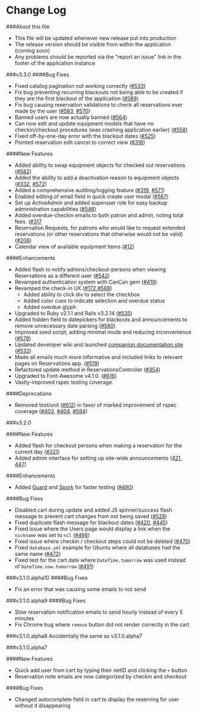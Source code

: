 Change Log
==================

###About this file


* This file will be updated whenever new release put into production
* The release version should be visible from within the application (coming soon)
* Any problems should be reported via the "report an issue" link in the footer of the application instance

###v3.3.0
####Bug Fixes
* Fixed catalog pagination not working correctly ([#533](https://github.com/YaleSTC/reservations/issues/533))
* Fix bug preventing recurring blackouts not being able to be created if
  they are the first blackout of the application
  ([#589](https://github.com/YaleSTC/reservations/issues/589))
* Fix bug causing reservation validations to check all reservations ever
  made by the user
([#583](https://github.com/YaleSTC/reservations/issues/589),
[#570](https://github.com/YaleSTC/reservations/issues/570))
* Banned users are now actually banned
  ([#564](https://github.com/YaleSTC/reservations/issues/564))
* Can now edit and update equipment models that have no checkin/checkout
  procedures (was crashing application earlier)
([#558](https://github.com/YaleSTC/reservations/issues/558))
* Fixed off-by-one-day error with the blackout dates
  ([#525](https://github.com/reservations/issues/525))
* Pointed reservation edit cancel to correct view
  ([#316](https://github.com/YaleSTC/reservation/issues/316))

####New Features
* Added ability to swap equipment objects for checked out reservations
  ([#582](https://github.com/YaleSTC/reservations/issues/582))
* Added the ability to add a deactivation reason to equipment objects
  ([#332](https://github.com/YaleSTC/reservations/issues/332),
[#572](https://github.com/YaleSTC/reservations/issues/572))
* Added a comprehensive auditing/logging feature
  ([#319](https://github.com/YaleSTC/reservations/issues/319),
[#571](https://github.com/YaleSTC/reservations/issues/571))
* Enabled editing of email field in quick create user modal
  ([#567](https://github.com/YaleSTC/reservations/issues/567))
* Set up ActiveAdmin and added superuser role for easy backup
  administration capabilities
  ([#546](https://github.com/YaleSTC/reservations/issues/546))
* Added overdue-checkin emails to both patron and admin, noting total
  fees. ([#317](https://github.com/YaleSTC/reservations/issues/317)
* Reservation Requests, for patrons who would like to request extended
  reservations (or other reservations that otherwise would not be valid)
([#206](https://github.com/YaleSTC/reservations/issues/206))
* Calendar view of available equipment items
  ([#12](https://github.com/YaleSTC/reservations/pull/12))

####Enhancements
* Added flash to notify admins/checkout-persons when viewing Reservations 
  as a different user ([#542](https://github.com/YaleSTC/reservations/issues/542))
* Revamped authentication system with CanCan gem
  ([#419](https://github.com/YaleSTC/reservations/issues/535))
* Revamped the check-in UX ([#172](https://github.com/YaleSTC/reservations/issues/172),[#568](https://github.com/YaleSTC/reservations/issues/568))
	* Added ability to click div to select the checkbox
	* Added color cues to indicate selection and overdue status
	* Added overdue glyph
* Upgraded to Ruby v2.1.1 and Rails v3.2.14 ([#535](https://github.com/YaleSTC/reservations/issues/535))
* Added hidden field to datepickers for blackouts and announcements to
  remove unnecessary date parsing
([#580](https://github.com/YaleSTC/reservations/issues/535))
* Improved seed script, adding minimal mode and reducing inconvenience
  ([#578](https://github.com/YaleSTC/reducing/issues/578))
* Updated developer wiki and launched [companion documentation
  site](https://YaleSTC.github.io/reservations)
([#532](https://github.com/YaleSTC/reservations/issues/532))
* Made all emails much more informative and included links to relevant
  pages on Reservations app.
([#519](https://github.com/YaleSTC/Reservations/519))
* Refactored update method in ReservationsController
  ([#354](https://github.com/YaleSTC/ReservationsController/issues/354))
* Upgraded to Font-Awesome v4.1.0. ([#616](https://github.com/YaleSTC/reservations/pull/616))
* Vastly-improved rspec testing coverage.

####Deprecations
* Removed test/unit ([#612](https://github.com/YaleSTC/reservations/issues/612)) 
  in favor of markèd improvement of rspec coverage 
  ([#403](https://github.com/YaleSTC/reservations/issues/403),
  [#404](https://github.com/YaleSTC/reservations/issues/404),
  [#584](https://github.com/YaleSTC/reservations/issues/584))

###v3.2.0

####New Features
* Added flash for checkout persons when making a reservation for the current day ([#321](https://github.com/YaleSTC/reservations/issues/321))
* Added admin interface for setting up site-wide announcements ([421](https://github.com/YaleSTC/reservations/issues/421), [447](https://github.com/YaleSTC/reservations/issues/447))

####Enhancements
* Added [Guard](http://guardgem.org/) and [Spork](https://github.com/sporkrb/spork) for faster testing ([#490](https://github.com/YaleSTC/reservations/issues/490))

####Bug Fixes
* Disabled cart during update and added JS spinner/success flash message to prevent cart changes from not being saved ([#528](https://github.com/YaleSTC/reservations/issues/528))
* Fixed duplicate flash message for blackout dates ([#420](https://github.com/YaleSTC/reservations/issues/420), [#445](https://github.com/YaleSTC/reservations/issues/445))
* Fixed issue where the Users page would display a link when the `nickname` was set to `nil` ([#466](https://github.com/YaleSTC/reservations/issues/466))
* Fixed issue where checkin / checkout steps could not be deleted ([#470](https://github.com/YaleSTC/reservations/issues/470))
* Fixed `database.yml` example for Ubuntu where all databases had the same name ([#472](https://github.com/YaleSTC/reservations/issues/472))
* Fixed test for the cart date where `DateTime.tomorrow` was used instead of `DateTime.now.tomorrow` ([#491](https://github.com/YaleSTC/reservations/issues/491))


###v3.1.0.alpha10
####Bug Fixes

* Fix an error that was causing some emails to not send


###v3.1.0.alpha9
####Bug Fixes

* Slow reservation notification emails to send hourly instead of every 5 minutes
* Fix Chrome bug where `remove` button did not render correctly in the cart


###v3.1.0.alpha8
Accidentally the same as v3.1.0.alpha7

###v3.1.0.alpha7

####New Features

* Quick add user from cart by typing their netID and clicking the `+` button
* Reservation note emails are now categorized by checkin and checkout

####Bug Fixes

* Changed autocomplete field in cart to display the reserving for user without it disappearing
